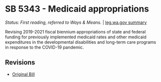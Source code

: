 # SB 5343 - Medicaid appropriations
*Status: First reading, referred to Ways & Means.* | [leg.wa.gov summary](https://app.leg.wa.gov/billsummary?BillNumber=5343&Year=2021)

Revising 2019-2021 fiscal biennium appropriations of state and federal funding for previously implemented medicaid rates and other medicaid expenditures in the developmental disabilities and long-term care programs in response to the COVID-19 pandemic.

## Revisions
* [Original Bill](1/)